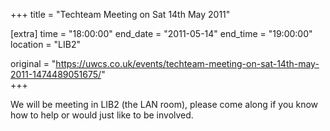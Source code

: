 +++
title = "Techteam Meeting on Sat 14th May 2011"

[extra]
time = "18:00:00"
end_date = "2011-05-14"
end_time = "19:00:00"
location = "LIB2"

original = "https://uwcs.co.uk/events/techteam-meeting-on-sat-14th-may-2011-1474489051675/"    
+++

We will be meeting in LIB2 (the LAN room), please come along if you know how to help or would just like to be involved.

